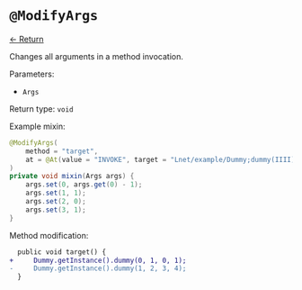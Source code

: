 # `@ModifyArgs`

[<- Return](README.md)

Changes all arguments in a method invocation.

Parameters:  
- `Args`

Return type: `void`

Example mixin:
```java
@ModifyArgs(
    method = "target",
    at = @At(value = "INVOKE", target = "Lnet/example/Dummy;dummy(IIII)V")
)
private void mixin(Args args) {
    args.set(0, args.get(0) - 1);
    args.set(1, 1);
    args.set(2, 0);
    args.set(3, 1);
}
```

Method modification:

```patch
  public void target() {
+     Dummy.getInstance().dummy(0, 1, 0, 1);
-     Dummy.getInstance().dummy(1, 2, 3, 4);
  }
```
